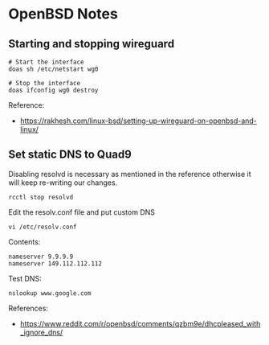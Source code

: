 # OpenBSD Notes

## Starting and stopping wireguard
```
# Start the interface
doas sh /etc/netstart wg0

# Stop the interface 
doas ifconfig wg0 destroy
```

Reference:
- https://rakhesh.com/linux-bsd/setting-up-wireguard-on-openbsd-and-linux/

## Set static DNS to Quad9
Disabling resolvd is necessary as mentioned in the reference otherwise it will keep re-writing our changes.

```
rcctl stop resolvd
```

Edit the resolv.conf file and put custom DNS

```
vi /etc/resolv.conf
```

Contents:
```
nameserver 9.9.9.9
nameserver 149.112.112.112
```

Test DNS:
```
nslookup www.google.com
```

References:
- https://www.reddit.com/r/openbsd/comments/qzbm9e/dhcpleased_with_ignore_dns/